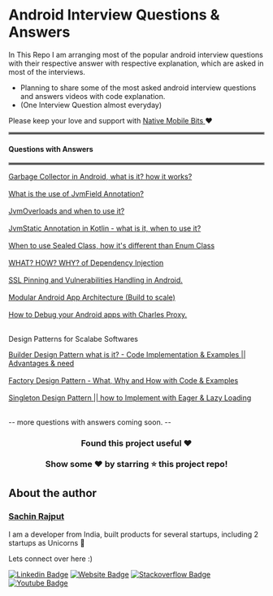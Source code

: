 # Android Interview Questions & Answers



In This Repo I am arranging most of the popular android interview questions with their respective answer with respective explanation, which are asked in most of the interviews.

- Planning to share some of the most asked android interview questions and answers videos with code explanation.  
- (One Interview Question almost everyday)  

Please keep your love and support with <a href="https://www.youtube.com/channel/UCTjQSpx2waqXTC37AgM8qyA">Native Mobile Bits </a> ❤️

<hr style="border:2px solid gray">
 <h4> Questions with Answers </h4>
<hr style="border:2px solid gray">

<a href ="https://youtu.be/OGcOAJf2WyE">Garbage Collector in Android, what is it? how it works?</a>
</br>
</br>
<a href ="https://youtu.be/rOB6FlJVR28">What is the use of JvmField Annotation?</a>
</br>
</br>
<a href ="https://youtu.be/PqeT_6LiT7Q">JvmOverloads and when to use it?</a>
</br>
</br>
<a href ="https://youtu.be/ZvY1Bu2gqAc">JvmStatic Annotation in Kotlin - what is it, when to use it?</a>
</br>
</br>
<a href ="https://youtu.be/nX8PF6XZxew">When to use Sealed Class, how it's different than Enum Class</a>
</br>
</br>
<a href ="https://youtu.be/8Lyi93dzXio">WHAT? HOW? WHY? of Dependency Injection</a>
</br>
</br>
<a href ="https://medium.com/native-mobile-bits/ssl-pinning-and-vulnerabilities-handling-in-android-57e347feb39b">SSL Pinning and Vulnerabilities Handling in Android.</a>
</br>
</br>
<a href ="https://medium.com/native-mobile-bits/modular-android-app-architecture-build-to-scale-d6f402cbd93a">Modular Android App Architecture (Build to scale)
</a>
</br>
</br>
<a href ="https://medium.com/native-mobile-bits/debug-your-android-apps-with-charles-proxy-991732d98ebd
">How to Debug your Android apps with Charles Proxy.
</a>
</br>
</br>



Design Patterns for Scalabe Softwares 

<a href ="https://youtu.be/RUC__cCQs0s">Builder Design Pattern what is it? - Code Implementation & Examples || Advantages & need</a>
</br>
</br>
<a href ="https://youtu.be/efIO-5AHtMY">Factory Design Pattern - What, Why and How with Code & Examples</a>
</br>
</br>
<a href ="https://youtu.be/QNSXuuOrfe0">Singleton Design Pattern || how to Implement with Eager & Lazy Loading</a>
</br>
</br>


-- more questions with answers coming soon. --



<div align="center">


### Found this project useful ❤️ </br></br>Show some ❤️ by starring ⭐ this project repo!

</div>

## About the author
### <a href="https://www.youtube.com/channel/UCTjQSpx2waqXTC37AgM8qyA/videos"> Sachin Rajput</a>

I am a developer from India, built products for several startups, including 2 startups as Unicorns 🦄 

  
  Lets connect over here :) 
  
[![Linkedin Badge](https://img.shields.io/badge/-LinkedIn-0e76a8?style=flat-square&logo=Linkedin&logoColor=white)](https://www.linkedin.com/in/sachin-rajput-998b48105/)
[![Website Badge](https://img.shields.io/badge/Medium-3b5998?style=flat-square&logo=google-chrome&logoColor=white)](https://droid-lover.medium.com/)
[![Stackoverflow Badge](https://img.shields.io/badge/-Stackoverflow-FFA500?style=flat-square&logo=Stackoverflow&logoColor=orange)](https://stackoverflow.com/users/7193506/sachin)
[![Youtube Badge](https://img.shields.io/badge/YouTube-FF0000?style=for-the-badge&logo=youtube&logoColor=white)](https://www.youtube.com/channel/UCTjQSpx2waqXTC37AgM8qyA)


